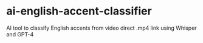 # ai-english-accent-classifier
AI tool to classify English accents from video direct .mp4 link using Whisper and GPT-4
